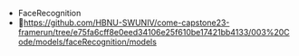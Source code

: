 - FaceRecognition
- 🔗https://github.com/HBNU-SWUNIV/come-capstone23-framerun/tree/e75fa6cff8e0eed34106e25f610be17421bb4133/003%20Code/models/faceRecognition/models
